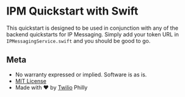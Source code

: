 # IPM Quickstart with Swift

This quickstart is designed to be used in conjunction with any of the backend quickstarts for IP Messaging. Simply add your token URL in `IPMessagingService.swift` and you should be good to go.

## Meta

* No warranty expressed or implied. Software is as is.
* [MIT License](http://www.opensource.org/licenses/mit-license.html)
* Made with ♥ by [Twilio](http://twilio.com) Philly
